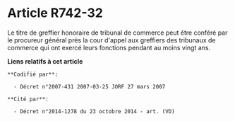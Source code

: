 # Article R742-32

Le titre de greffier honoraire de tribunal de commerce peut être conféré par le procureur général près la cour d'appel aux
greffiers des tribunaux de commerce qui ont exercé leurs fonctions pendant au moins vingt ans.

**Liens relatifs à cet article**

	**Codifié par**:

	  - Décret n°2007-431 2007-03-25 JORF 27 mars 2007

	**Cité par**:

	  - Décret n°2014-1278 du 23 octobre 2014 - art. (VD)
